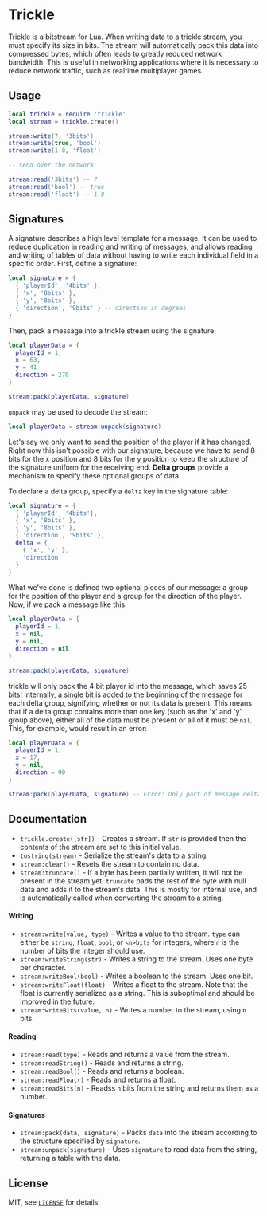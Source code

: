 Trickle
===

Trickle is a bitstream for Lua.  When writing data to a trickle stream, you must specify its size in
bits.  The stream will automatically pack this data into compressed bytes, which often leads to
greatly reduced network bandwidth.  This is useful in networking applications where it is necessary
to reduce network traffic, such as realtime multiplayer games.

Usage
---

```lua
local trickle = require 'trickle'
local stream = trickle.create()

stream:write(7, '3bits')
stream:write(true, 'bool')
stream:write(1.8, 'float')

-- send over the network

stream:read('3bits') -- 7
stream:read('bool') -- true
stream:read('float') -- 1.8
```

Signatures
---

A signature describes a high level template for a message.  It can be used to reduce duplication in
reading and writing of messages, and allows reading and writing of tables of data without having to
write each individual field in a specific order.  First, define a signature:

```lua
local signature = {
  { 'playerId', '4bits' },
  { 'x', '8bits' },
  { 'y', '8bits' },
  { 'direction', '9bits' } -- direction in degrees
}
```

Then, pack a message into a trickle stream using the signature:

```lua
local playerData = {
  playerId = 1,
  x = 63,
  y = 41
  direction = 270
}

stream:pack(playerData, signature)
```

`unpack` may be used to decode the stream:

```lua
local playerData = stream:unpack(signature)
```

Let's say we only want to send the position of the player if it has changed.  Right now this isn't
possible with our signature, because we have to send 8 bits for the x position and 8 bits for the y
position to keep the structure of the signature uniform for the receiving end.  **Delta groups**
provide a mechanism to specify these optional groups of data.

To declare a delta group, specify a `delta` key in the signature table:

```lua
local signature = {
  { 'playerId', '4bits'},
  { 'x', '8bits' },
  { 'y', '8bits' },
  { 'direction', '9bits' },
  delta = {
    { 'x', 'y' },
    'direction'
  }
}
```

What we've done is defined two optional pieces of our message: a group for the position of the
player and a group for the direction of the player.  Now, if we pack a message like this:

```lua
local playerData = {
  playerId = 1,
  x = nil,
  y = nil,
  direction = nil
}

stream:pack(playerData, signature)
```

trickle will only pack the 4 bit player id into the message, which saves 25 bits!  Internally,
a single bit is added to the beginning of the message for each delta group, signifying whether or
not its data is present.  This means that if a delta group contains more than one key (such as the
'x' and 'y' group above), either all of the data must be present or all of it must be `nil`.  This,
for example, would result in an error:

```lua
local playerData = {
  playerId = 1,
  x = 17,
  y = nil,
  direction = 90
}

stream:pack(playerData, signature) -- Error: Only part of message delta group "x, y" was provided.
```

Documentation
---

- `trickle.create([str])` - Creates a stream.  If `str` is provided then the contents of the stream
  are set to this initial value.
- `tostring(stream)` - Serialize the stream's data to a string.
- `stream:clear()` - Resets the stream to contain no data.
- `stream:truncate()` - If a byte has been partially written, it will not be present in the stream
  yet.  `truncate` pads the rest of the byte with null data and adds it to the stream's data.  This
  is mostly for internal use, and is automatically called when converting the stream to a string.

#### Writing

- `stream:write(value, type)` - Writes a value to the stream.  `type` can either be `string`,
`float`, `bool`, or `<n>bits` for integers, where `n` is the number of bits the integer should use.
- `stream:writeString(str)` - Writes a string to the stream.  Uses one byte per character.
- `stream:writeBool(bool)` - Writes a boolean to the stream.  Uses one bit.
- `stream:writeFloat(float)` - Writes a float to the stream.  Note that the float is currently
  serialized as a string.  This is suboptimal and should be improved in the future.
- `stream:writeBits(value, n)` - Writes a number to the stream, using `n` bits.

#### Reading

- `stream:read(type)` - Reads and returns a value from the stream.
- `stream:readString()` - Reads and returns a string.
- `stream:readBool()` - Reads and returns a boolean.
- `stream:readFloat()` - Reads and returns a float.
- `stream:readBits(n)` - Readss `n` bits from the string and returns them as a number.

#### Signatures

- `stream:pack(data, signature)` - Packs `data` into the stream according to the structure specified
  by `signature`.
- `stream:unpack(signature)` - Uses `signature` to read data from the string, returning a table with
  the data.

License
---

MIT, see [`LICENSE`](LICENSE) for details.
